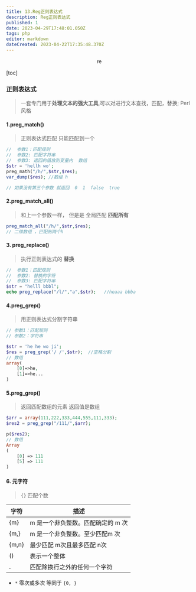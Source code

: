 ```yaml
---
title: 13.Reg正则表达式
description: Reg正则表达式
published: 1
date: 2023-04-29T17:48:01.050Z
tags: php
editor: markdown
dateCreated: 2023-04-22T17:35:48.370Z
---
```


<center>re</center>

[toc]

### 正则表达式

> 一套专门用于**处理文本的强大工具**,可以对进行文本查找，匹配，替换;  Perl风格



#### 1.preg_match()

> 正则表达式匹配  只能匹配到一个

```php
//  参数1：匹配规则
//  参数2: 匹配字符串
//  参数3: 返回的值放到变量内  数组
$str = 'hellh wo';
preg_math("/h/",$str,$res);
var_dump($res); //数组 h

// 如果没有第三个参数 就返回  0  1  false  true
```



#### 2.preg_match_all()

> 和上一个参数一样， 但是是  全局匹配 **匹配所有**

```php
preg_match_all("/h/",$str,$res);
// 二维数组 ，匹配到两个h
```



#### 3. preg_replace()

> 执行正则表达式的  **替换**

```php
//  参数1：匹配规则
//  参数2: 替换的字符
//  参数3: 匹配字符串
$str = "helll bbbl";
echo preg_replace("/l/","a",$str);   //heaaa bbba
```



#### 4.preg_grep()

> 用正则表达式分割字符串

```php
// 参数1：匹配规则
// 参数2：字符串

$str = 'he he wo ji';
$res = preg_grep('/ /',$str);  //空格分割
// 数组
array(
	[0]=>he,
    [1]=>he...
)
```



#### 5.preg_grep()

> 返回匹配数组的元素   返回值是数组

```php
$arr = array(111,222,333,444,555,111,333);
$res2 = preg_grep("/111/",$arr);

p($res2);
// 数组 
Array
(
    [0] => 111
    [5] => 111
)
```



#### 6. 元字符

> `{}`  匹配个数

| 字符  | 描述                              |
| ----- | --------------------------------- |
| {m}   | m 是一个非负整数。匹配确定的 m 次 |
| {m,}  | m 是一个非负整数。至少匹配m 次    |
| {m,n} | 最少匹配 m次且最多匹配 n次        |
| ()    | 表示一个整体                      |
| .     | 匹配除换行之外的任何一个字符      |

* `*`   零次或多次     等同于 `{0, }`

```php

```











